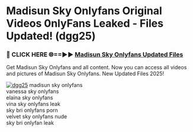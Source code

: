 # Madisun Sky Onlyfans Original Videos 0nlyFans Leaked - Files Updated! (dgg25)

<h3>🔴 CLICK HERE 🌐==►► <a href="https://tinyurl.com/3hn5wdd3" rel="nofollow">Madisun Sky Onlyfans Updated Files</a></h3>

Get Madisun Sky Onlyfans and all content. Now you can access all videos and pictures of Madisun Sky Onlyfans. New Updated Files 2025!

[![dgg25](https://i.imgur.com/4HnBqBT.gif)](https://tinyurl.com/3hn5wdd3)
madisun sky onlyfans<br>
vanessa sky onlyfans<br>
elaina sky onlyfans<br>
vina sky onlyfans leak<br>
sky bri onlyfans porn<br>
velvet sky onlyfans nude<br>
sky bri onlyfan leak